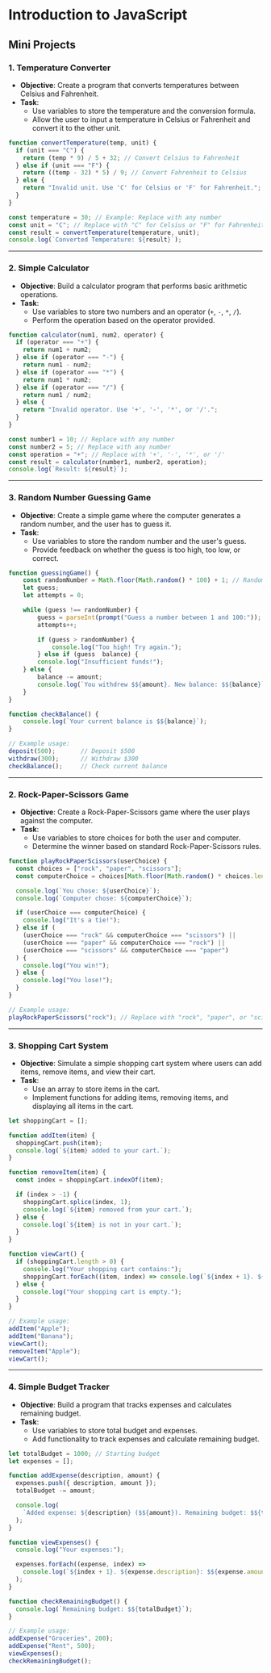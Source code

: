 # Introduction to JavaScript

## Mini Projects

### 1. **Temperature Converter**

- **Objective**: Create a program that converts temperatures between Celsius and Fahrenheit.
- **Task**:
  - Use variables to store the temperature and the conversion formula.
  - Allow the user to input a temperature in Celsius or Fahrenheit and convert it to the other unit.

```javascript
function convertTemperature(temp, unit) {
  if (unit === "C") {
    return (temp * 9) / 5 + 32; // Convert Celsius to Fahrenheit
  } else if (unit === "F") {
    return ((temp - 32) * 5) / 9; // Convert Fahrenheit to Celsius
  } else {
    return "Invalid unit. Use 'C' for Celsius or 'F' for Fahrenheit.";
  }
}

const temperature = 30; // Example: Replace with any number
const unit = "C"; // Replace with "C" for Celsius or "F" for Fahrenheit
const result = convertTemperature(temperature, unit);
console.log(`Converted Temperature: ${result}`);
```

---

### 2. **Simple Calculator**

- **Objective**: Build a calculator program that performs basic arithmetic operations.
- **Task**:
  - Use variables to store two numbers and an operator (`+`, `-`, `*`, `/`).
  - Perform the operation based on the operator provided.

```javascript
function calculator(num1, num2, operator) {
  if (operator === "+") {
    return num1 + num2;
  } else if (operator === "-") {
    return num1 - num2;
  } else if (operator === "*") {
    return num1 * num2;
  } else if (operator === "/") {
    return num1 / num2;
  } else {
    return "Invalid operator. Use '+', '-', '*', or '/'.";
  }
}

const number1 = 10; // Replace with any number
const number2 = 5; // Replace with any number
const operation = "+"; // Replace with '+', '-', '*', or '/'
const result = calculator(number1, number2, operation);
console.log(`Result: ${result}`);
```

---

### 3. **Random Number Guessing Game**

- **Objective**: Create a simple game where the computer generates a random number, and the user has to guess it.
- **Task**:
  - Use variables to store the random number and the user's guess.
  - Provide feedback on whether the guess is too high, too low, or correct.

```javascript
function guessingGame() {
    const randomNumber = Math.floor(Math.random() * 100) + 1; // Random number between 1 and 100
    let guess;
    let attempts = 0;

    while (guess !== randomNumber) {
        guess = parseInt(prompt("Guess a number between 1 and 100:"));
        attempts++;

        if (guess > randomNumber) {
            console.log("Too high! Try again.");
        } else if (guess  balance) {
        console.log("Insufficient funds!");
    } else {
        balance -= amount;
        console.log(`You withdrew $${amount}. New balance: $${balance}`);
    }
}

function checkBalance() {
    console.log(`Your current balance is $${balance}`);
}

// Example usage:
deposit(500);       // Deposit $500
withdraw(300);      // Withdraw $300
checkBalance();     // Check current balance
```

---

### 2. **Rock-Paper-Scissors Game**

- **Objective**: Create a Rock-Paper-Scissors game where the user plays against the computer.
- **Task**:
  - Use variables to store choices for both the user and computer.
  - Determine the winner based on standard Rock-Paper-Scissors rules.

```javascript
function playRockPaperScissors(userChoice) {
  const choices = ["rock", "paper", "scissors"];
  const computerChoice = choices[Math.floor(Math.random() * choices.length)];

  console.log(`You chose: ${userChoice}`);
  console.log(`Computer chose: ${computerChoice}`);

  if (userChoice === computerChoice) {
    console.log("It's a tie!");
  } else if (
    (userChoice === "rock" && computerChoice === "scissors") ||
    (userChoice === "paper" && computerChoice === "rock") ||
    (userChoice === "scissors" && computerChoice === "paper")
  ) {
    console.log("You win!");
  } else {
    console.log("You lose!");
  }
}

// Example usage:
playRockPaperScissors("rock"); // Replace with "rock", "paper", or "scissors"
```

---

### 3. **Shopping Cart System**

- **Objective**: Simulate a simple shopping cart system where users can add items, remove items, and view their cart.
- **Task**:
  - Use an array to store items in the cart.
  - Implement functions for adding items, removing items, and displaying all items in the cart.

```javascript
let shoppingCart = [];

function addItem(item) {
  shoppingCart.push(item);
  console.log(`${item} added to your cart.`);
}

function removeItem(item) {
  const index = shoppingCart.indexOf(item);

  if (index > -1) {
    shoppingCart.splice(index, 1);
    console.log(`${item} removed from your cart.`);
  } else {
    console.log(`${item} is not in your cart.`);
  }
}

function viewCart() {
  if (shoppingCart.length > 0) {
    console.log("Your shopping cart contains:");
    shoppingCart.forEach((item, index) => console.log(`${index + 1}. ${item}`));
  } else {
    console.log("Your shopping cart is empty.");
  }
}

// Example usage:
addItem("Apple");
addItem("Banana");
viewCart();
removeItem("Apple");
viewCart();
```

---

### 4. **Simple Budget Tracker**

- **Objective**: Build a program that tracks expenses and calculates remaining budget.
- **Task**:
  - Use variables to store total budget and expenses.
  - Add functionality to track expenses and calculate remaining budget.

```javascript
let totalBudget = 1000; // Starting budget
let expenses = [];

function addExpense(description, amount) {
  expenses.push({ description, amount });
  totalBudget -= amount;

  console.log(
    `Added expense: ${description} ($${amount}). Remaining budget: $${totalBudget}`
  );
}

function viewExpenses() {
  console.log("Your expenses:");

  expenses.forEach((expense, index) =>
    console.log(`${index + 1}. ${expense.description}: $${expense.amount}`)
  );
}

function checkRemainingBudget() {
  console.log(`Remaining budget: $${totalBudget}`);
}

// Example usage:
addExpense("Groceries", 200);
addExpense("Rent", 500);
viewExpenses();
checkRemainingBudget();
```
